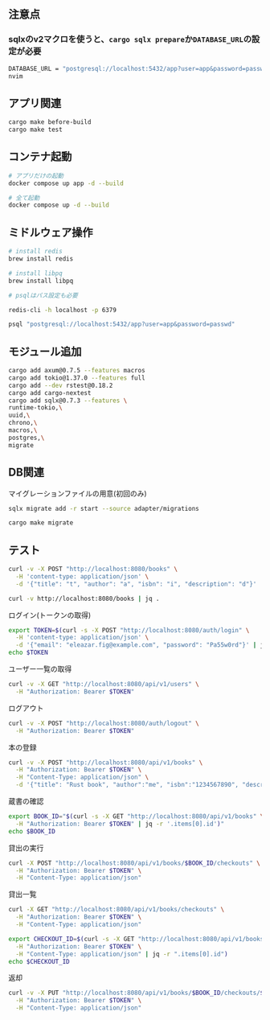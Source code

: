
## 注意点

### sqlxのv2マクロを使うと、`cargo sqlx prepare`か`DATABASE_URL`の設定が必要

```bash
DATABASE_URL = "postgresql://localhost:5432/app?user=app&password=passwd"
nvim
```


## アプリ関連

```bash
cargo make before-build
cargo make test
```

## コンテナ起動

```bash
# アプリだけの起動
docker compose up app -d --build

# 全て起動
docker compose up -d --build
```

## ミドルウェア操作

```bash
# install redis
brew install redis

# install libpq
brew install libpq

# psqlはパス設定も必要
```

```bash
redis-cli -h localhost -p 6379
```

```bash
psql "postgresql://localhost:5432/app?user=app&password=passwd"
```

## モジュール追加

```bash
cargo add axum@0.7.5 --features macros
cargo add tokio@1.37.0 --features full
cargo add --dev rstest@0.18.2
cargo add cargo-nextest
cargo add sqlx@0.7.3 --features \
runtime-tokio,\
uuid,\
chrono,\
macros,\
postgres,\
migrate
```

## DB関連

マイグレーションファイルの用意(初回のみ)
```bash
sqlx migrate add -r start --source adapter/migrations
```


```bash
cargo make migrate
```

## テスト

```bash
curl -v -X POST "http://localhost:8080/books" \
  -H 'content-type: application/json' \
  -d '{"title": "t", "author": "a", "isbn": "i", "description": "d"}'
```

```bash
curl -v http://localhost:8080/books | jq .
```


ログイン(トークンの取得)
```bash
export TOKEN=$(curl -s -X POST "http://localhost:8080/auth/login" \
  -H 'content-type: application/json' \
  -d '{"email": "eleazar.fig@example.com", "password": "Pa55w0rd"}' | jq -r ".accessToken")
echo $TOKEN
```

ユーザー一覧の取得

```bash
curl -v -X GET "http://localhost:8080/api/v1/users" \
  -H "Authorization: Bearer $TOKEN"
```

ログアウト
```bash
curl -v -X POST "http://localhost:8080/auth/logout" \
  -H "Authorization: Bearer $TOKEN"
```

本の登録

```bash
curl -v -X POST "http://localhost:8080/api/v1/books" \
  -H "Authorization: Bearer $TOKEN" \
  -H "Content-Type: application/json" \
  -d '{"title": "Rust book", "author":"me", "isbn":"1234567890", "description":""}'
```

蔵書の確認

```bash
export BOOK_ID="$(curl -s -X GET "http://localhost:8080/api/v1/books" \
  -H "Authorization: Bearer $TOKEN" | jq -r '.items[0].id')"
echo $BOOK_ID
```

貸出の実行

```bash
curl -X POST "http://localhost:8080/api/v1/books/$BOOK_ID/checkouts" \
  -H "Authorization: Bearer $TOKEN" \
  -H "Content-Type: application/json"
```

貸出一覧
```bash
curl -X GET "http://localhost:8080/api/v1/books/checkouts" \
  -H "Authorization: Bearer $TOKEN" \
  -H "Content-Type: application/json"

export CHECKOUT_ID=$(curl -s -X GET "http://localhost:8080/api/v1/books/checkouts" \
  -H "Authorization: Bearer $TOKEN" \
  -H "Content-Type: application/json" | jq -r ".items[0].id")
echo $CHECKOUT_ID
```

返却
```bash
curl -v -X PUT "http://localhost:8080/api/v1/books/$BOOK_ID/checkouts/$CHECKOUT_ID/returned" \
  -H "Authorization: Bearer $TOKEN" \
  -H "Content-Type: application/json"
```
